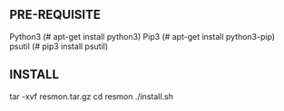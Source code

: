 PRE-REQUISITE
---------------------------------------
Python3 (# apt-get install python3)
Pip3    (# apt-get install python3-pip)
psutil  (# pip3 install psutil)


INSTALL
---------------------------------------
tar -xvf resmon.tar.gz
cd resmon
./install.sh
